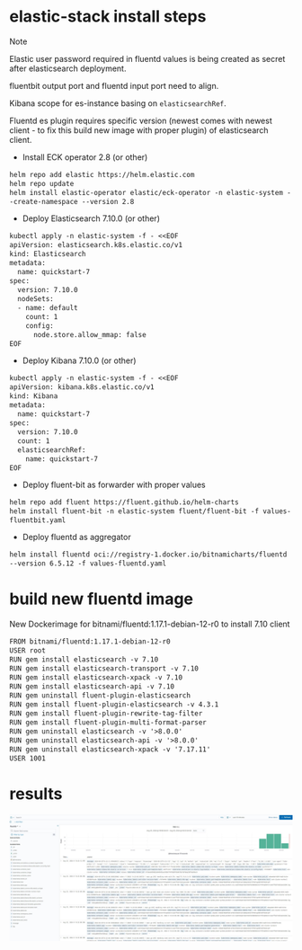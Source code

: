# elastic-stack install steps
> [!NOTE]
> Elastic user password required in fluentd values is being created as secret after elasticsearch deployment.
> 
> fluentbit output port and fluentd input port need to align.
> 
> Kibana scope for es-instance basing on `elasticsearchRef`.
> 
> Fluentd es plugin requires specific version (newest comes with newest client - to fix this build new image with proper plugin) of elasticsearch client.

- Install ECK operator 2.8 (or other)
```
helm repo add elastic https://helm.elastic.com
helm repo update
helm install elastic-operator elastic/eck-operator -n elastic-system --create-namespace --version 2.8
```
- Deploy Elasticsearch 7.10.0 (or other)
```
kubectl apply -n elastic-system -f - <<EOF
apiVersion: elasticsearch.k8s.elastic.co/v1
kind: Elasticsearch
metadata:
  name: quickstart-7
spec:
  version: 7.10.0
  nodeSets:
  - name: default
    count: 1
    config:
      node.store.allow_mmap: false
EOF
```
- Deploy Kibana 7.10.0 (or other)
```
kubectl apply -n elastic-system -f - <<EOF
apiVersion: kibana.k8s.elastic.co/v1
kind: Kibana
metadata:
  name: quickstart-7
spec:
  version: 7.10.0
  count: 1
  elasticsearchRef:
    name: quickstart-7
EOF
```
- Deploy fluent-bit as forwarder with proper values
```
helm repo add fluent https://fluent.github.io/helm-charts
helm install fluent-bit -n elastic-system fluent/fluent-bit -f values-fluentbit.yaml
```
- Deploy fluentd as aggregator
```
helm install fluentd oci://registry-1.docker.io/bitnamicharts/fluentd --version 6.5.12 -f values-fluentd.yaml
```
# build new fluentd image
New Dockerimage for bitnami/fluentd:1.17.1-debian-12-r0 to install 7.10 client
```
FROM bitnami/fluentd:1.17.1-debian-12-r0
USER root
RUN gem install elasticsearch -v 7.10
RUN gem install elasticsearch-transport -v 7.10
RUN gem install elasticsearch-xpack -v 7.10
RUN gem install elasticsearch-api -v 7.10
RUN gem uninstall fluent-plugin-elasticsearch
RUN gem install fluent-plugin-elasticsearch -v 4.3.1
RUN gem install fluent-plugin-rewrite-tag-filter
RUN gem install fluent-plugin-multi-format-parser
RUN gem uninstall elasticsearch -v '>8.0.0'
RUN gem uninstall elasticsearch-api -v '>8.0.0'
RUN gem uninstall elasticsearch-xpack -v '7.17.11'
USER 1001
```
# results
![image](result.jpg)
